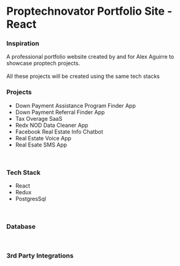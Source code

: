 # Proptechnovator Portfolio Site - React

### Inspiration
A professional portfolio website created by and for Alex Aguirre to showcase proptech projects. 
<br/>
<br/>
All these projects will be created using the same tech stacks

### Projects
* Down Payment Assistance Program Finder App
* Down Payment Referral Finder App
* Tax Overage SaaS
* Redx NOD Data Cleaner App
* Facebook Real Estate Info Chatbot
* Real Estate Voice App
* Real Esate SMS App
<br/>

### Tech Stack
* React
* Redux
* PostgresSql
<br/>

### Database

<br/>

### 3rd Party Integrations

<br/>